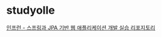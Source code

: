 # studyolle

[인프런 - 스프링과 JPA 기반 웹 애플리케이션 개발 실습 리포지토리](https://www.inflearn.com/course/%EC%8A%A4%ED%94%84%EB%A7%81-JPA-%EC%9B%B9%EC%95%B1/dashboard)
